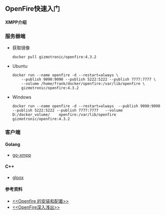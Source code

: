## OpenFire快速入门                                                                                                                               
#### XMPP介绍                                                                                                                            

### 服务器端
+ 获取镜像
    ```
    docker pull gizmotronic/openfire:4.3.2
    ```

+ Ubuntu
    ```
    docker run --name openfire -d --restart=always \
        --publish 9090:9090 --publish 5222:5222 --publish 7777:7777 \
        --volume /home/frank/docker/openfire:/var/lib/openfire \
        gizmotronic/openfire:4.3.2
    ```
+ Windows
    ```
    docker run --name openfire -d --restart=always  --publish 9090:9090     --publish 5222:5222 --publish 7777:7777   --volume D:/docker_volume/    openfire:/var/lib/openfire gizmotronic/openfire:4.3.2
    ```

### 客户端
#### Golang
+ [go-xmpp](https://github.com/FluuxIO/go-xmpp)
#### C++ 
+ [gloox](https://camaya.net/gloox/)

#### 参考资料
+ [<<Openfire 的安装和配置>>](https://www.cnblogs.com/hoojo/archive/2012/05/17/2506769.html)
+ [<<OpenFire深入浅出>>](https://pan.baidu.com/s/1hqDxAtQ?errno=0&errmsg=Auth%20Login%20Sucess&&bduss=&ssnerror=0&traceid=)
